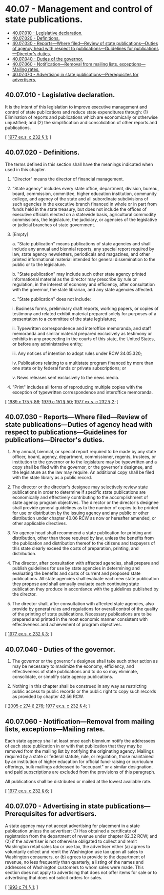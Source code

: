 # 40.07 - Management and control of state publications.
* [40.07.010 - Legislative declaration.](#4007010---legislative-declaration)
* [40.07.020 - Definitions.](#4007020---definitions)
* [40.07.030 - Reports—Where filed—Review of state publications—Duties of agency head with respect to publications—Guidelines for publications—Director's duties.](#4007030---reportswhere-filedreview-of-state-publicationsduties-of-agency-head-with-respect-to-publicationsguidelines-for-publicationsdirectors-duties)
* [40.07.040 - Duties of the governor.](#4007040---duties-of-the-governor)
* [40.07.060 - Notification—Removal from mailing lists, exceptions—Mailing rates.](#4007060---notificationremoval-from-mailing-lists-exceptionsmailing-rates)
* [40.07.070 - Advertising in state publications—Prerequisites for advertisers.](#4007070---advertising-in-state-publicationsprerequisites-for-advertisers)
## 40.07.010 - Legislative declaration.
It is the intent of this legislation to improve executive management and control of state publications and reduce state expenditures through: (1) Elimination of reports and publications which are economically or otherwise unjustified; and (2) the simplification and consolidation of other reports and publications.

\[ [1977 ex.s. c 232 § 1](https://leg.wa.gov/CodeReviser/documents/sessionlaw/1977ex1c232.pdf?cite=1977%20ex.s.%20c%20232%20§%201); \]

## 40.07.020 - Definitions.
The terms defined in this section shall have the meanings indicated when used in this chapter.

1. "Director" means the director of financial management.

2. "State agency" includes every state office, department, division, bureau, board, commission, committee, higher education institution, community college, and agency of the state and all subordinate subdivisions of such agencies in the executive branch financed in whole or in part from funds held in the state treasury, but does not include the offices of executive officials elected on a statewide basis, agricultural commodity commissions, the legislature, the judiciary, or agencies of the legislative or judicial branches of state government.

3. [Empty]

   a. "State publication" means publications of state agencies and shall include any annual and biennial reports, any special report required by law, state agency newsletters, periodicals and magazines, and other printed informational material intended for general dissemination to the public or to the legislature.

   b. "State publication" may include such other state agency printed informational material as the director may prescribe by rule or regulation, in the interest of economy and efficiency, after consultation with the governor, the state librarian, and any state agencies affected.

   c. "State publication" does not include:

      i. Business forms, preliminary draft reports, working papers, or copies of testimony and related exhibit material prepared solely for purposes of a presentation to a committee of the state legislature;

      ii. Typewritten correspondence and interoffice memoranda, and staff memoranda and similar material prepared exclusively as testimony or exhibits in any proceeding in the courts of this state, the United States, or before any administrative entity;

      iii. Any notices of intention to adopt rules under RCW 34.05.320;

      iv. Publications relating to a multistate program financed by more than one state or by federal funds or private subscriptions; or

      v. News releases sent exclusively to the news media.

4. "Print" includes all forms of reproducing multiple copies with the exception of typewritten correspondence and interoffice memoranda.

\[ [1989 c 175 § 86](https://leg.wa.gov/CodeReviser/documents/sessionlaw/1989c175.pdf?cite=1989%20c%20175%20§%2086); [1979 c 151 § 50](https://leg.wa.gov/CodeReviser/documents/sessionlaw/1979c151.pdf?cite=1979%20c%20151%20§%2050); [1977 ex.s. c 232 § 2](https://leg.wa.gov/CodeReviser/documents/sessionlaw/1977ex1c232.pdf?cite=1977%20ex.s.%20c%20232%20§%202); \]

## 40.07.030 - Reports—Where filed—Review of state publications—Duties of agency head with respect to publications—Guidelines for publications—Director's duties.
1. Any annual, biennial, or special report required to be made by any state officer, board, agency, department, commissioner, regents, trustees, or institution to the governor or to the legislature may be typewritten and a copy shall be filed with the governor, or the governor's designee, and the legislature as the law may require. An additional copy shall be filed with the state library as a public record.

2. The director or the director's designee may selectively review state publications in order to determine if specific state publications are economically and effectively contributing to the accomplishment of state agency program objectives. The director or the director's designee shall provide general guidelines as to the number of copies to be printed for use or distribution by the issuing agency and any public or other distribution under chapter 40.06 RCW as now or hereafter amended, or other applicable directives.

3. No agency head shall recommend a state publication for printing and distribution, other than those required by law, unless the benefits from the publication and distribution thereof to the citizens and taxpayers of this state clearly exceed the costs of preparation, printing, and distribution.

4. The director, after consultation with affected agencies, shall prepare and publish guidelines for use by state agencies in determining and evaluating the benefits and costs of current and proposed state publications. All state agencies shall evaluate each new state publication they propose and shall annually evaluate each continuing state publication they produce in accordance with the guidelines published by the director.

5. The director shall, after consultation with affected state agencies, also provide by general rules and regulations for overall control of the quality of the printing of state publications. Necessary publications are to be prepared and printed in the most economic manner consistent with effectiveness and achievement of program objectives.

\[ [1977 ex.s. c 232 § 3](https://leg.wa.gov/CodeReviser/documents/sessionlaw/1977ex1c232.pdf?cite=1977%20ex.s.%20c%20232%20§%203); \]

## 40.07.040 - Duties of the governor.
1. The governor or the governor's designee shall take such other action as may be necessary to maximize the economy, efficiency, and effectiveness of state publications and to do so may eliminate, consolidate, or simplify state agency publications.

2. Nothing in this chapter shall be construed in any way as restricting public access to public records or the public right to copy such records as provided by chapter 42.56 RCW.

\[ [2005 c 274 § 276](https://lawfilesext.leg.wa.gov/biennium/2005-06/Pdf/Bills/Session%20Laws/House/1133-S.SL.pdf?cite=2005%20c%20274%20§%20276); [1977 ex.s. c 232 § 4](https://leg.wa.gov/CodeReviser/documents/sessionlaw/1977ex1c232.pdf?cite=1977%20ex.s.%20c%20232%20§%204); \]

## 40.07.060 - Notification—Removal from mailing lists, exceptions—Mailing rates.
Each state agency shall at least once each biennium notify the addressees of each state publication in or with that publication that they may be removed from the mailing list by notifying the originating agency. Mailings required by a state or federal statute, rule, or regulation, those maintained by an institution of higher education for official fund-raising or curriculum offerings, bulk mailings addressed to "occupant" or a similar designation, and paid subscriptions are excluded from the provisions of this paragraph.

All publications shall be distributed or mailed at the lowest available rate.

\[ [1977 ex.s. c 232 § 6](https://leg.wa.gov/CodeReviser/documents/sessionlaw/1977ex1c232.pdf?cite=1977%20ex.s.%20c%20232%20§%206); \]

## 40.07.070 - Advertising in state publications—Prerequisites for advertisers.
A state agency may not accept advertising for placement in a state publication unless the advertiser: (1) Has obtained a certificate of registration from the department of revenue under chapter 82.32 RCW; and (2) if the advertiser is not otherwise obligated to collect and remit Washington retail sales tax or use tax, the advertiser either (a) agrees to voluntarily collect and remit the Washington use tax upon all sales to Washington consumers, or (b) agrees to provide to the department of revenue, no less frequently than quarterly, a listing of the names and addresses of Washington customers to whom sales were made. This section does not apply to advertising that does not offer items for sale or to advertising that does not solicit orders for sales.

\[ [1993 c 74 § 1](https://lawfilesext.leg.wa.gov/biennium/1993-94/Pdf/Bills/Session%20Laws/House/1119-S.SL.pdf?cite=1993%20c%2074%20§%201); \]

